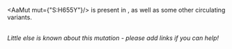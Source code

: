 <AaMut mut={"S:H655Y"}/> is present in <VarOrLin name="20J (Gamma, V3)"/>, as well as some other circulating variants.
<br/><br/>

_Little else is known about this mutation - please add links if you can help!_

